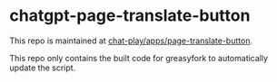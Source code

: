 # chatgpt-page-translate-button

This repo is maintained at [chat-play/apps/page-translate-button](https://github.com/mefengl/chat-play).

This repo only contains the built code for greasyfork to automatically update the script.
